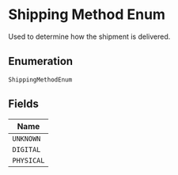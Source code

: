 
# Shipping Method Enum

Used to determine how the shipment is delivered.

## Enumeration

`ShippingMethodEnum`

## Fields

| Name |
|  --- |
| `UNKNOWN` |
| `DIGITAL` |
| `PHYSICAL` |

